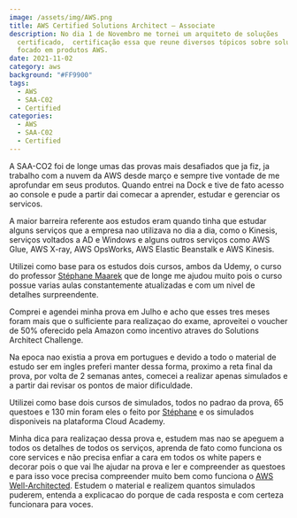 ```yaml
---
image: /assets/img/AWS.png
title: AWS Certified Solutions Architect – Associate
description: No dia 1 de Novembro me tornei um arquiteto de soluções
  certificado,  certificação essa que reune diversos tópicos sobre soluções
  focado em produtos AWS.
date: 2021-11-02
category: aws
background: "#FF9900"
tags:
  - AWS
  - SAA-C02
  - Certified
categories:
  - AWS
  - SAA-C02
  - Certified
---
```

A SAA-CO2 foi de longe umas das provas mais desafiados que ja fiz, ja trabalho com a nuvem da AWS desde março e sempre tive vontade de me aprofundar em seus produtos. Quando entrei na Dock e tive de fato acesso ao console e pude a partir dai comecar a aprender, estudar e gerenciar os servicos.

A maior barreira referente aos estudos eram quando tinha que estudar alguns serviços que a empresa nao utilizava no dia a dia, como o Kinesis, serviços voltados a AD e Windows e alguns outros serviços como AWS Glue, AWS X-ray, AWS OpsWorks, AWS Elastic Beanstalk e AWS Kinesis.

Utilizei como base para os estudos dois cursos, ambos da Udemy, o curso do professor [Stéphane Maarek](https://www.udemy.com/share/102CPB3@xYG1_vYvd3URFpUna_CbcV7QjwWhLa0Lp1qF_ik0f56nHK3xsur_4wy588Aamqh6/) que de longe me ajudou muito pois o curso possue varias aulas constantemente atualizadas e com um nivel de detalhes surpreendente. 

Comprei e agendei minha prova em Julho e acho que esses tres meses foram mais que o sulficiente para realizaçao do exame, aproveitei o voucher de 50% oferecido pela Amazon como incentivo atraves do Solutions Architect Challenge.

Na epoca nao existia a prova em portugues e devido a todo o material de estudo ser em ingles preferi manter dessa forma, proximo a reta final da prova, por volta de 2 semanas antes, comecei a realizar apenas simulados e a partir dai revisar os pontos de maior dificuldade.

Utilizei como base dois cursos de simulados, todos no padrao da prova, 65 questoes e 130 min foram eles o feito por [Stéphane](https://www.udemy.com/share/102Yz63@uEL2psUJtMhsk_W1cREoD9AtJMDatMnZwNCFx5MMtYYrtKbHJKmS9MCi8JCN6ZDB/) e os simulados disponiveis na plataforma Cloud Academy.

Minha dica para realizaçao dessa prova e, estudem mas nao se apeguem a todos os detalhes de todos os serviços, aprenda de fato como funciona os core services e não precisa enfiar a cara em todos os white papers e decorar pois o que vai lhe ajudar na prova e ler e compreender as questoes e para isso voce precisa compreender muito bem como funciona o [AWS Well-Architected](https://aws.amazon.com/pt/architecture/well-architected/). Estudem o material e realizem quantos simulados puderem, entenda a explicacao do porque de cada resposta e com certeza funcionara para voces.

